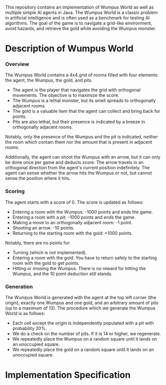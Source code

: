 This repository contains an implementation of Wumpus World as well as multiple simple AI agents in Java. The Wumpus
World is a classic problem in artificial intelligence and is often used as a benchmark for testing AI algorithms. The
goal of the game is to navigate a grid-like environment, avoid hazards, and retrieve the gold while avoiding the Wumpus
monster.

# Description of Wumpus World

### Overview

The Wumpus World contains a 4x4 grid of rooms filled with four elements: the agent, the Wumpus, the gold, and pits.

- The agent is the player that navigates the grid with orthogonal movements. The objective is to maximize the score.
- The Wumpus is a lethal monster, but its smell spreads to orthogonally adjacent rooms.
- The gold is a valuable item that the agent can collect and bring back for points.
- Pits are also lethal, but their presence is indicated by a breeze in orthogonally adjacent rooms.

Notably, only the presence of the Wumpus and the pit is indicated, neither the room which contain them nor the amount
that is present in adjacent rooms.

Additionally, the agent can shoot the Wumpus with an arrow, but it can only be done once per game and deducts score. The
arrow travels in an orthogonal direction from the agent's current position indefinitely. The agent can sense whether the
arrow hits the Wumpus or not, but cannot sense the position where it hits.

### Scoring

The agent starts with a score of 0. The score is updated as follows:

- Entering a room with the Wumpus: -1000 points and ends the game.
- Entering a room with a pit: -1000 points and ends the game.
- Making a move to an orthogonally adjacent room: -1 point.
- Shooting an arrow: -10 points.
- Returning to the starting room with the gold: +1000 points.

Notably, there are no points for:

- Turning (which is not implemented).
- Entering a room with the gold. You have to return safely to the starting room with the gold to get points.
- Hitting or missing the Wumpus. There is no reward for hitting the Wumpus, and the 10 point deduction still stands.

### Generation

The Wumpus World is generated with the agent at the top left corner (the origin), exactly one Wumpus and one gold, and
an arbitrary amount of pits (up to a maximum of 13). The procedure which we generate the Wumpus World is as follows:

- Each cell except the origin is independently populated with a pit with probability 20%.
- We do a check on the number of pits. If it is 14 or higher, we regenerate.
- We repeatedly place the Wumpus on a random square until it lands on an unoccupied square.
- We repeatedly place the gold on a random square until it lands on an unoccupied square.

# Implementation Specification


